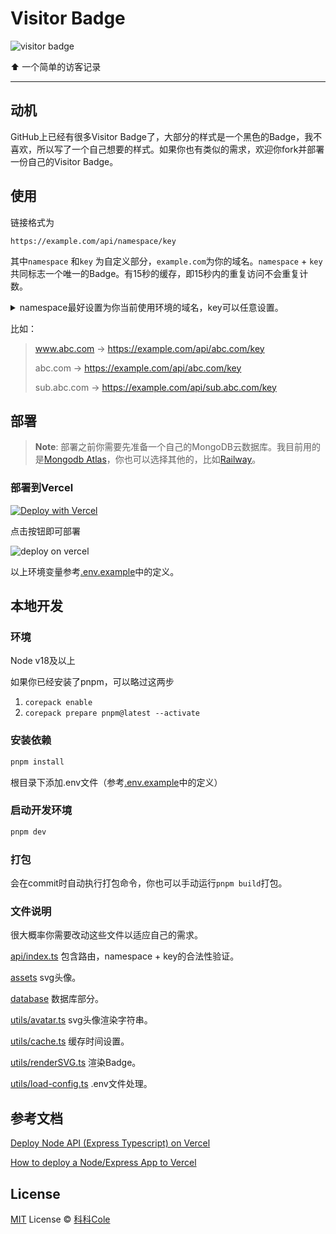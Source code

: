 # Visitor Badge

![visitor badge](https://badge.keke.cc/api/github.com/example)

⬆️ 一个简单的访客记录

---
## 动机

GitHub上已经有很多Visitor Badge了，大部分的样式是一个黑色的Badge，我不喜欢，所以写了一个自己想要的样式。如果你也有类似的需求，欢迎你fork并部署一份自己的Visitor Badge。

## 使用

链接格式为
```
https://example.com/api/namespace/key
```

其中`namespace` 和`key` 为自定义部分，`example.com`为你的域名。`namespace` + `key`共同标志一个唯一的Badge。有15秒的缓存，即15秒内的重复访问不会重复计数。

<details>
  <summary>namespace最好设置为你当前使用环境的域名，key可以任意设置。</summary>
  实际上namespace会根据跳转Request Header的referer字段判断，如果当前请求没有referer的话，namespace随便设什么都可以。如果有referer字段的话，则必须按照下面例子设置（即referer的hostname匹配）。这一部分的代码在<a href="./src/api/index.ts">index.ts</a>中。
</details>

比如：
> www.abc.com -> https://example.com/api/abc.com/key
>
> abc.com -> https://example.com/api/abc.com/key
>
> sub.abc.com -> https://example.com/api/sub.abc.com/key


## 部署

> **Note**: 部署之前你需要先准备一个自己的MongoDB云数据库。我目前用的是[Mongodb Atlas](https://www.mongodb.com/atlas)，你也可以选择其他的，比如[Railway](https://railway.app/)。

### 部署到Vercel

[![Deploy with Vercel](https://vercel.com/button)](https://vercel.com/new/clone?repository-url=https%3A%2F%2Fgithub.com%2FBernankez%2Fvisitor-badge&env=MONGODB_HOST,MONGODB_PORT,MONGODB_DATABASE,MONGODB_USER,MONGODB_PASSWORD,MONGODB_SRV&project-name=visitor-badge&repository-name=visitor-badge&demo-title=Visitor%20Badge&demo-description=An%20example%20Visitor%20Badge&demo-url=https%3A%2F%2Fbadge.keke.cc%2Fapi%2Fvercel.com%2Fexample&demo-image=https%3A%2F%2Fbadge.keke.cc%2Fapi%2Fvercel.com%2Fexample)

点击按钮即可部署

![deploy on vercel](https://user-images.githubusercontent.com/23058788/236779723-0be6308f-a8f0-465d-b23a-e5cdccd905b5.png)

以上环境变量参考[.env.example](.env.example)中的定义。

## 本地开发

### 环境

Node v18及以上

如果你已经安装了pnpm，可以略过这两步

1. `corepack enable`
2. `corepack prepare pnpm@latest --activate`

### 安装依赖

```sh
pnpm install
```

根目录下添加.env文件（参考[.env.example](.env.example)中的定义）

### 启动开发环境

```sh
pnpm dev
```

### 打包

会在commit时自动执行打包命令，你也可以手动运行`pnpm build`打包。

### 文件说明

很大概率你需要改动这些文件以适应自己的需求。

[api/index.ts](./src/api/index.ts) 包含路由，namespace + key的合法性验证。

[assets](./src/assets) svg头像。

[database](./src/database) 数据库部分。

[utils/avatar.ts](./src/utils/avatar.ts) svg头像渲染字符串。

[utils/cache.ts](./src/utils/cache.ts) 缓存时间设置。

[utils/renderSVG.ts](./src/utils/renderSVG.ts) 渲染Badge。

[utils/load-config.ts](./src/utils/load-config.ts) .env文件处理。

## 参考文档

[Deploy Node API (Express Typescript) on Vercel](https://dev.to/tirthpatel/deploy-node-ts-express-typescript-on-vercel-284h)

[How to deploy a Node/Express App to Vercel](https://dev.to/andrewbaisden/how-to-deploy-a-node-express-app-to-vercel-2aa)

## License

[MIT](LICENSE) License © [科科Cole](https://github.com/Bernankez)
